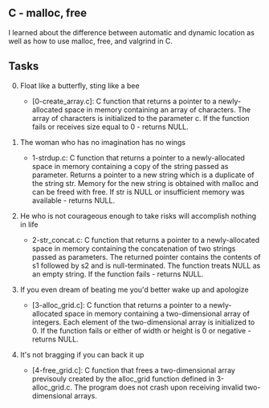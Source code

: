 ## C - malloc, free

I learned about the difference between automatic and dynamic location as well as how to use malloc, free, and valgrind in C.

## Tasks

0. Float like a butterfly, sting like a bee

	- [0-create_array.c]: C function that returns a pointer to a newly-allocated space in memory containing an array of characters.
	The array of characters is initialized to the parameter c.
	If the function fails or receives size equal to 0 - returns NULL.
1. The woman who has no imagination has no wings

	- 1-strdup.c: C function that returns a pointer to a newly-allocated space in memory containing a copy of the string passed as parameter.
	Returns a pointer to a new string which is a duplicate of the string str.
	Memory for the new string is obtained with malloc and can be freed with free.
	If str is NULL or insufficient memory was available - returns NULL.
2. He who is not courageous enough to take risks will accomplish nothing in life

	- 2-str_concat.c: C function that returns a pointer to a newly-allocated space in memory containing the concatenation of two strings passed as parameters.
	The returned pointer contains the contents of s1 followed by s2 and is null-terminated.
	The function treats NULL as an empty string.
	If the function fails - returns NULL.
3. If you even dream of beating me you'd better wake up and apologize

	- [3-alloc_grid.c]: C function that returns a pointer to a newly-allocated space in memory containing a two-dimensional array of integers.
	Each element of the two-dimensional array is initialized to 0.
	If the function fails or either of width or height is 0 or negative - returns NULL.
4. It's not bragging if you can back it up

	- [4-free_grid.c]: C function that frees a two-dimensional array previsouly created by the alloc_grid function defined in 3-alloc_grid.c.
	The program does not crash upon receiving invalid two-dimensional arrays.
